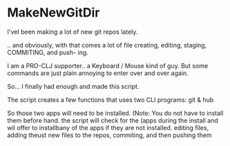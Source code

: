 # MakeNewGitDir

I'veI been making a lot of new git repos lately. 

.. and obviously, with that comes a lot of file
creating, editing, staging, COMMITING, and push-
ing.

I am a PRO-CLJ supporter.. a Keyboard / Mouse
kind of guy. But some commands are just plain
annoying to enter over and over again.

So... I finally had enough and made this script.

The script creates a few functions that uses two
CLI programs: git & hub

So those two apps will need to be installed.
(Note: 	You do not have to install them before
		hand. the script will check for the
		(apps during the install and wil
offer to installbany of the apps if they are
not installed.
  editing files, adding theust new files to the 
repos, commiting, and then pushing them
